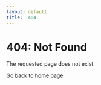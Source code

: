 ```yaml
---
layout: default
title:  404
---
```


# 404: Not Found

The requested page does not exist.

[Go back to home page](/)
